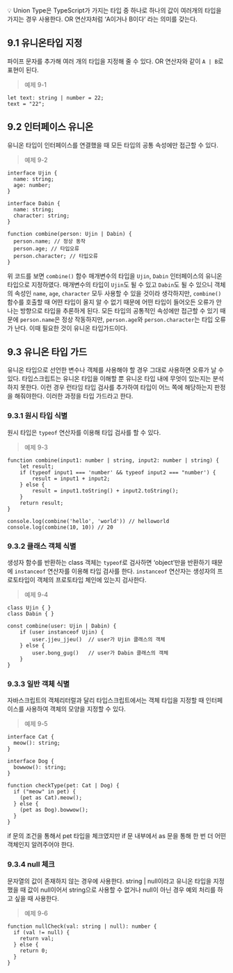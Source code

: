 <aside>
💡 Union Type은 TypeScript가 가지는 타입 중 하나로 하나의 값이 여러개의 타입을 가지는 경우 사용한다. OR 연산자처럼 ‘A이거나 B이다’ 라는 의미를 갖는다.

</aside>

## 9.1 유니온타입 지정

파이프 문자를 추가해 여러 개의 타입을 지정해 줄 수 있다. OR 연산자와 같이 `A | B`로 표현이 된다.

> 예제 9-1

```tsx
let text: string | number = 22;
text = "22";
```

## 9.2 인터페이스 유니온

유니온 타입이 인터페이스를 연결했을 때 모든 타입의 공통 속성에만 접근할 수 있다.

> 예제 9-2

```tsx
interface Ujin {
  name: string;
  age: number;
}

interface Dabin {
  name: string;
  character: string;
}

function combine(person: Ujin | Dabin) {
  person.name; // 정상 동작
  person.age; // 타입오류
  person.character; // 타입오류
}
```

위 코드를 보면 `combine()` 함수 매개변수의 타입을 `Ujin`, `Dabin` 인터페이스의 유니온 타입으로 지정하였다. 매개변수의 타입이 `Ujin`도 될 수 있고 `Dabin`도 될 수 있으니 객체의 속성인 `name`, `age`, `character` 모두 사용할 수 있을 것이라 생각하지만, `combine()` 함수를 호출할 때 어떤 타입이 올지 알 수 없기 때문에 어떤 타입이 들어오든 오류가 안 나는 방향으로 타입을 추론하게 된다. 모든 타입의 공통적인 속성에만 접근할 수 있기 때문에 `person.name`은 정상 작동하지만, `person.age`와 `person.character`는 타입 오류가 난다. 이때 필요한 것이 유니온 타입가드이다.

## 9.3 유니온 타입 가드

유니온 타입으로 선언한 변수나 객체를 사용해야 할 경우 그대로 사용하면 오류가 날 수 있다. 타입스크립트는 유니온 타입을 이해할 뿐 유니온 타입 내에 무엇이 있는지는 분석하지 못한다. 이런 경우 런타임 타입 검사를 추가하여 타입이 어느 쪽에 해당하는지 판정을 해줘야한다. 이러한 과정을 타입 가드라고 한다.

### 9.3.1 원시 타입 식별

원시 타입은 `typeof` 연산자를 이용해 타입 검사를 할 수 있다.

> 예제 9-3

```tsx
function combine(input1: number | string, input2: number | string) {
	let result;
	if (typeof input1 === 'number' && typeof input2 === "number') {
		result = input1 + input2;
	} else {
		result = input1.toString() + input2.toString();
	}
	return result;
}

console.log(combine('hello', 'world')) // helloworld
console.log(combine(10, 10)) // 20
```

### 9.3.2 **클래스 객체 식별**

생성자 함수를 반환하는 class 객체는 `typeof`로 검사하면 ‘object’만을 반환하기 때문에 `instanceof` 연산자를 이용해 타입 검사를 한다. `instanceof` 연산자는 생성자의 프로토타입이 객체의 프로토타입 체인에 있는지 검사한다.

> 예제 9-4

```tsx
class Ujin { }
class Dabin { }

const combine(user: Ujin | Dabin) {
	if (user instanceof Ujin) {
		user.jjeu_jjeu()  // user가 Ujin 클래스의 객체
	} else {
		user.bong_gug()   // user가 Dabin 클래스의 객체
	}
}
```

### 9.3.3 일반 객체 식별

자바스크립트의 객체리터럴과 달리 타입스크립트에서는 객체 타입을 지정할 때 인터페이스를 사용하여 객체의 모양을 지정할 수 있다.

> 예제 9-5

```tsx
interface Cat {
  meow(): string;
}

interface Dog {
  bowwow(): string;
}
```

```tsx
function checkType(pet: Cat | Dog) {
  if ("meow" in pet) {
    (pet as Cat).meow();
  } else {
    (pet as Dog).bowwow();
  }
}
```

if 문의 조건을 통해서 pet 타입을 체크였지만 if 문 내부에서 as 문을 통해 한 번 더 어떤 객체인지 알려주어야 한다.

### 9.3.4 null 체크

문자열의 값이 존재하지 않는 경우에 사용한다. string | null이라고 유니온 타입을 지정했을 때 값이 null이어서 string으로 사용할 수 없거나 null이 아닌 경우 예외 처리를 하고 싶을 때 사용한다.

> 예제 9-6

```tsx
function nullCheck(val: string | null): number {
  if (val != null) {
    return val;
  } else {
    return 0;
  }
}
```
